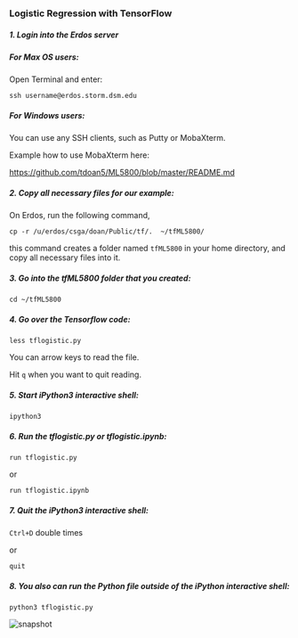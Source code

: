 ### Logistic Regression with TensorFlow

##### 1. Login into the Erdos server

##### For Max OS users:

Open Terminal and enter:

`ssh username@erdos.storm.dsm.edu`

##### For Windows users:

You can use any SSH clients, such as Putty or MobaXterm.

Example how to use MobaXterm here: 

https://github.com/tdoan5/ML5800/blob/master/README.md


##### 2. Copy all necessary files for our example:

On Erdos, run the following command,

`cp -r /u/erdos/csga/doan/Public/tf/.  ~/tfML5800/`

this command creates a folder named `tfML5800` in your home directory, and copy all necessary files into it.

##### 3. Go into the *tfML5800* folder that you created:

`cd ~/tfML5800`

##### 4. Go over the Tensorflow code:

`less tflogistic.py`

You can arrow keys to read the file.

Hit `q` when you want to quit reading.

##### 5. Start iPython3 interactive shell:

`ipython3`

##### 6. Run the *tflogistic.py* or *tflogistic.ipynb*:

`run tflogistic.py`

or

`run tflogistic.ipynb`

##### 7. Quit the iPython3 interactive shell:

`Ctrl+D` double times

or 

`quit`

##### 8. You also can run the Python file outside of the iPython interactive shell:

`python3 tflogistic.py`



![snapshot](https://github.com/tdoan5/ML5800/tree/master/Tensorflow/Example/LR/LR_batch.png)
